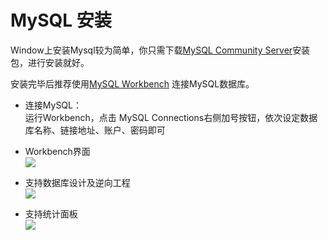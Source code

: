 # MySQL 安装

Window上安装Mysql较为简单，你只需下载[MySQL Community Server](https://dev.mysql.com/downloads/mysql/)安装包，进行安装就好。

安装完毕后推荐使用[MySQL Workbench](http://dev.mysql.com/downloads/workbench/) 连接MySQL数据库。

* 连接MySQL：  
   运行Workbench，点击 MySQL Connections右侧加号按钮，依次设定数据库名称、链接地址、账户、密码即可

* Workbench界面  
  ![](http://www.mysql.com/common/images/products/MySQL_Workbench_Editor_General_Windows.gif)

* 支持数据库设计及逆向工程  
  ![](http://www.mysql.com/common/images/products/MySQL_Workbench_Visual_Design_Windows.gif)

* 支持统计面板  
  ![](http://www.mysql.com/common/images/products/mysql_wb_performance_dashboard_win.png)



